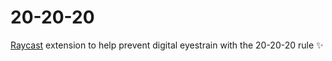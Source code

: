 # 20-20-20

[Raycast](https://www.raycast.com/) extension to help prevent digital eyestrain with the 20-20-20 rule ✨
